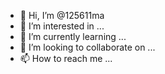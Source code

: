 - 👋 Hi, I’m @125611ma
- 👀 I’m interested in ...
- 🌱 I’m currently learning ...
- 💞️ I’m looking to collaborate on ...
- 📫 How to reach me ...

<!---
125611ma/125611ma is a ✨ special ✨ repository because its `README.md` (this file) appears on your GitHub profile.
You can click the Preview link to take a look at your changes.
--->
